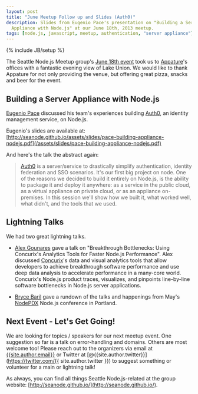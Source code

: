 ```yaml
---
layout: post
title: "June Meetup Follow up and Slides (Auth0)"
description: Slides from Eugenio Pace's presentation on "Building a Server
  Appliance with Node.js" at our June 18th, 2013 meetup.
tags: [node.js, javascript, meetup, authentication, "server appliance"]
---
```

{% include JB/setup %}

The Seattle Node.js Meetup group's
[June 18th event](http://www.meetup.com/Seattle-Node-js/events/89792012/)
took us to [Appature](http://www.appature.com/)'s offices with a fantastic
evening view of Lake Union. We would like to thank Appature for not only
providing the venue, but offering great pizza, snacks and beer for the event.

## Building a Server Appliance with Node.js

[Eugenio Pace](http://www.meetup.com/Seattle-Node-js/members/79227452/)
discussed his team's experiences building [Auth0](http://auth0.com/), an
identity management service, on Node.js.

Eugenio's slides are available at:
[http://seanode.github.io/assets/slides/pace-building-appliance-nodejs.pdf](/assets/slides/pace-building-appliance-nodejs.pdf)

And here's the talk the abstract again:

> [Auth0](http://auth0.com/) is a server/service to drastically simplify
> authentication, identity federation and SSO scenarios. It's our first big
> project on node. One of the reasons we decided to build it entirely on Node.js,
> is the ability to package it and deploy it anywhere: as a service in the public
> cloud, as a virtual appliance on private cloud, or as an appliance on-premises.
> In this session we'll show how we built it, what worked well, what didn't, and
> the tools that we used.

<!-- more start -->

## Lightning Talks

We had two great lightning talks.

* [Alex Gounares](https://twitter.com/gounares) gave a talk on "Breakthrough
  Bottlenecks: Using Concurix's Analytics Tools for Faster Node.js Performance".
  Alex discussed [Concurix](http://www.concurix.com/)'s data and visual
  analytics tools that allow developers to achieve breakthrough software
  performance and use deep data analysis to accelerate performance in a
  many-core world. Concurix's Node.js product traces, visualizes, and pinpoints
  line-by-line software bottlenecks in Node.js server applications.

* [Bryce Baril](https://twitter.com/brycebaril) gave a rundown of the talks and
  happenings from May's [NodePDX](http://nodepdx.org/) Node.js conference in
  Portland.

## Next Event - Let's Get Going!

We are looking for topics / speakers for our next meetup event. One suggestion
so far is a talk on error-handling and domains. Others are most welcome too!
Please reach out to the organizers via email at
[{{site.author.email}}](mailto:{{site.author.email}}) or Twitter at
[@{{site.author.twitter}}](https://twitter.com/{{ site.author.twitter }}) to
suggest something or volunteer for a main or lightning talk!

As always, you can find all things Seattle Node.js-related at the group website:
[http://seanode.github.io/](http://seanode.github.io/).

<!-- more end -->